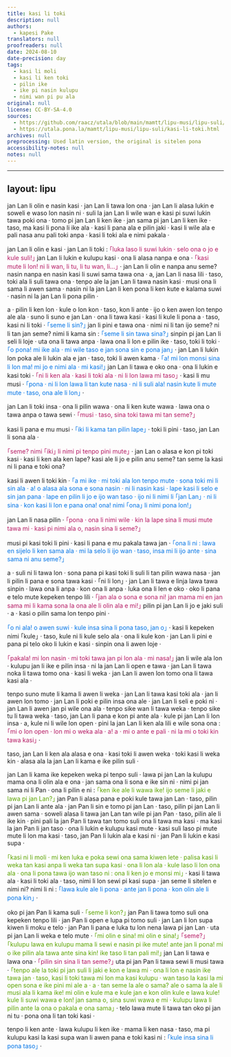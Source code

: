 ```yaml
---
title: kasi li toki
description: null
authors:
  - kapesi Pake
translators: null
proofreaders: null
date: 2024-08-10
date-precision: day
tags:
  - kasi li moli
  - kasi li ken toki
  - pilin ike
  - ike pi nasin kulupu
  - nimi wan pi pu ala
original: null
license: CC-BY-SA-4.0
sources:
  - https://github.com/raacz/utala/blob/main/mamtt/lipu-musi/lipu-suli/kasi-li-toki.md
  - https://utala.pona.la/mamtt/lipu-musi/lipu-suli/kasi-li-toki.html
archives: null
preprocessing: Used latin version, the original is sitelen pona
accessibility-notes: null
notes: null
---
```


---
layout: lipu
---

<style>
  .loje {
    color: #b51963;
  }
  .laso {
    color: #0073e6;
  }
  .jelo {
    color: #5ba300;
  }
</style>

jan Lan li olin e nasin kasi · jan Lan li tawa lon ona · jan Lan li alasa lukin e soweli e waso lon nasin ni · suli la jan Lan li wile wan e kasi pi suwi lukin tawa poki ona · tomo pi jan Lan li ken ike · jan sama pi jan Lan li ken ike · taso, ma kasi li pona li ike ala · kasi li pana ala e pilin jaki · kasi li wile ala e pali nasa anu pali toki anpa · kasi li toki ala e nimi pakala · 

jan Lan li olin e kasi · jan Lan li toki : <span class="loje">｢luka laso li suwi lukin · selo ona o jo e kule suli!｣</span> jan Lan li lukin e kulupu kasi · ona li alasa nanpa e ona · <span class="loje">｢kasi mute li lon! ni li wan, li tu, li tu wan, li…｣</span> · jan Lan li olin e nanpa anu seme? nasin nanpa en nasin kasi li suwi sama tawa ona · a, jan Lan li nasa lili · taso, toki ala li suli tawa ona · tenpo ale la jan Lan li tawa nasin kasi · musi ona li sama li awen sama · nasin ni la jan Lan li ken pona li ken kute e kalama suwi · nasin ni la jan Lan li pona pilin · 

 a · pilin li ken lon · kule o lon kon · taso, kon li ante · ijo o ken awen lon tenpo ale ala · suno li suno e jan Lan · ona li tawa kasi · kasi li kule li pona a · taso, kasi ni li toki · <span class="laso">｢seme li sin?｣</span> jan li pini e tawa ona · nimi ni li tan ijo seme? ni li tan jan seme? nimi li kama sin : <span class="laso">｢seme li sin tawa sina?｣</span> sinpin pi jan Lan li seli li loje · uta ona li tawa anpa · lawa ona li lon e pilin ike · taso, toki li toki · <span class="laso">｢o pona! mi ike ala · mi wile taso e jan sona sin e pona jan｣</span> · jan Lan li lukin lon poka ale li lukin ala e jan · taso, toki li awen kama · <span class="laso">｢a! mi lon monsi sina li lon ma! mi jo e nimi ala · mi kasi!｣</span> jan Lan li tawa e oko ona · ona li lukin e kasi toki · <span class="loje">｢ni li ken ala · kasi li toki ala · ni li lon lawa mi taso｣</span> · kasi li mu musi · <span class="laso">｢pona · ni li lon lawa li tan kute nasa · ni li suli ala! nasin kute li mute mute · taso, ona ale li lon｣</span> · 

jan Lan li toki insa · ona li pilin wawa · ona li ken kute wawa · lawa ona o tawa anpa o tawa sewi · <span class="loje">｢musi · taso, sina toki tawa mi tan seme?｣</span> 

kasi li pana e mu musi · <span class="laso">｢iki li kama tan pilin lape｣</span> · toki li pini · taso, jan Lan li sona ala ·

<span class="loje">｢seme? nimi ｢iki｣ li nimi pi tenpo pini mute｣</span> · jan Lan o alasa e kon pi toki kasi · kasi li ken ala ken lape? kasi ale li jo e pilin anu seme? tan seme la kasi ni li pana e toki ona?

kasi li awen li toki kin · <span class="laso">｢a mi ike · mi toki ala lon tenpo mute · sona toki mi li sin ala · a! o alasa ala sona e sona nasin · ni li nasin kasi · lape kasi li selo e sin jan pana · lape en pilin li jo e ijo wan taso · ijo ni li nimi li ｢jan Lan｣ · ni li sina · kon kasi li lon e pana ona! ona! nimi ｢ona｣ li nimi pona lon!｣</span>

jan Lan li nasa pilin · <span class="loje">｢pona · ona li nimi wile · kin la lape sina li musi mute tawa mi · kasi pi nimi ala o, nasin sina li seme?｣</span>

musi pi kasi toki li pini · kasi li pana e mu pakala tawa jan · <span class="laso">｢ona li ni : lawa en sijelo li ken sama ala · mi la selo li ijo wan · taso, insa mi li ijo ante · sina sama ni anu seme?｣</span>

a · suli ni li tawa lon · sona pana pi kasi toki li suli li tan pilin wawa nasa · jan li pilin li pana e sona tawa kasi · ｢ni li lon｣ · jan Lan li tawa e linja lawa tawa sinpin · lawa ona li anpa · kon ona li anpa · luka ona li len e oko · oko li pana e telo mute kepeken tenpo lili · <span class="loje">｢jan ala o sona e sona ni! jan mama mi en jan sama mi li kama sona la ona ale li olin ala e mi!｣</span> pilin pi jan Lan li jo e jaki suli · a · kasi o pilin sama lon tenpo pini · 

<span class="laso">｢o ni ala! o awen suwi · kule insa sina li pona taso, jan o｣</span> · kasi li kepeken nimi ｢kule｣ · taso, kule ni li kule selo ala · ona li kule kon · jan Lan li pini e pana pi telo oko li lukin e kasi · sinpin ona li awen loje ·

<span class="loje">｢pakala! mi lon nasin · mi toki tawa jan pi lon ala · mi nasa!｣</span> jan li wile ala lon · kulupu jan li ike e pilin insa · ni la jan Lan li open e tawa · jan Lan li tawa noka li tawa tomo ona · kasi li weka · jan Lan li awen lon tomo ona li tawa kasi ala ·

tenpo suno mute li kama li awen li weka · jan Lan li tawa kasi toki ala · jan li awen lon tomo · jan Lan li poki e pilin insa ona ale · jan Lan li seli e poki ni · jan Lan li awen jan pi wile ona ala · tenpo sike wan li tawa weka · tenpo sike tu li tawa weka · taso, jan Lan li pana e kon pi ante ala · kule pi jan Lan li lon insa · a, kule ni li wile lon open · pini la jan Lan li ken ala lili e wile sona ona : <span class="loje">｢mi o lon open · lon mi o weka ala · a! a · mi o ante e pali · ni la mi o toki kin tawa kasi｣</span> ·

taso, jan Lan li ken ala alasa e ona · kasi toki li awen weka · toki kasi li weka kin · alasa ala la jan Lan li kama e ike pilin suli · 

jan Lan li kama ike kepeken weka pi tenpo suli · lawa pi jan Lan la kulupu mama ona li olin ala e ona · jan sama ona li sona e ike sin ni · nimi pi jan sama ni li Pan · ona li pilin e ni : <span class="jelo">｢ken ike ale li wawa ike! ijo seme li jaki e lawa pi jan Lan?｣</span> jan Pan li alasa pana e poki kule tawa jan Lan · taso, pilin pi jan Lan li ante ala · jan Pan li sin e tomo pi jan Lan · taso, pilin pi jan Lan li awen sama · soweli alasa li tawa jan Lan tan wile pi jan Pan · taso, pilin ale li ike kin · pini pali la jan Pan li tawa tan tomo suli ona li tawa ma kasi · ma kasi la jan Pan li jan taso · ona li lukin e kulupu kasi mute · kasi suli laso pi mute mute li lon ma kasi · taso, jan Pan li lukin ala e kasi ni · jan Pan li lukin e kasi supa · 

<span class="jelo">｢kasi ni li moli · mi ken luka e poka sewi ona sama kiwen lete · palisa kasi li weka tan kasi anpa li weka tan supa kasi · ona li lon ala · kule laso li lon ona ala · ona li pona tawa ijo wan taso ni : ona li ken jo e monsi mi｣</span> · kasi li tawa ala · kasi li toki ala · taso, nimi li lon sewi pi kasi supa · jan seme li sitelen e nimi ni? nimi li ni : <span class="laso">｢lawa kule ale li pona · ante jan li pona · kon olin ale li pona kin｣</span> · 

oko pi jan Pan li kama suli · <span class="jelo">｢seme li kon?｣</span> jan Pan li tawa tomo suli ona kepeken tenpo lili · jan Pan li open e lupa pi tomo suli · jan Lan li lon supa kiwen li moku e telo · jan Pan li pana e luka tu lon nena lawa pi jan Lan · uta pi jan Lan li weka e telo mute · <span class="jelo">｢mi olin e sina! mi olin e sina!｣</span> <span class="loje">｢seme?｣</span> <span class="jelo">｢kulupu lawa en kulupu mama li sewi e nasin pi ike mute! ante jan li pona! mi o ike pilin ala tawa ante sina kin! ike taso li tan pali mi!｣</span> jan Lan li tawa e lawa ona · <span class="loje">｢pilin sin sina li tan seme?｣</span> uta pi jan Pan li tawa sewi li musi tawa · <span class="jelo">｢tenpo ale la toki pi jan suli li jaki e kon e lawa mi · ona li lon e nasin ike tawa jan · taso, kasi li toki tawa mi lon ma kasi kulupu · wan taso la kasi la mi open sona e ike pini mi ale a · a · tan seme la ale o sama? ale o sama la ale li musi ala li kama ike! mi olin e kule ma e kule jan e kon olin kule e lawa kule! kule li suwi wawa e lon! jan sama o, sina suwi wawa e mi · kulupu lawa li pilin ante la ona o pakala e ona sama｣</span> · telo lawa mute li tawa tan oko pi jan ni tu · pona ona li tan toki kasi · 

tenpo li ken ante · lawa kulupu li ken ike · mama li ken nasa · taso, ma pi kulupu kasi la kasi supa wan li awen pana e toki kasi ni : <span class="laso">｢kule insa sina li pona taso｣</span> ·
